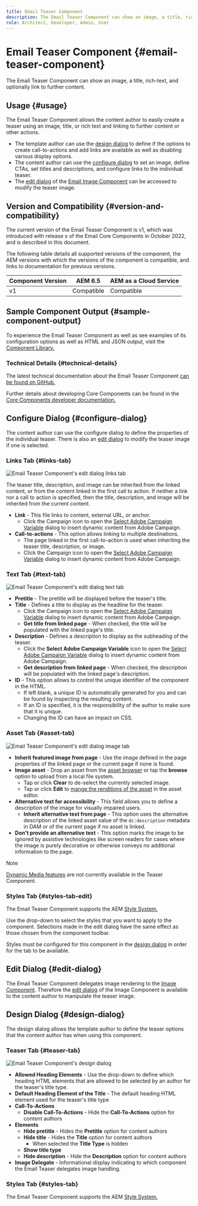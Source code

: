 ```yaml
---
title: Email Teaser Component
description: The Email Teaser Component can show an image, a title, rich-text, and optionally link to further content.
role: Architect, Developer, Admin, User
---
```


# Email Teaser Component {#email-teaser-component}

The Email Teaser Component can show an image, a title, rich-text, and optionally link to further content.

## Usage {#usage}

The Email Teaser Component allows the content author to easily create a teaser using an image, title, or rich text and linking to further content or other actions.

* The template author can use the [design dialog](#design-dialog) to define if the options to create call-to-actions and add links are available as well as disabling various display options.
* The content author can use the [configure dialog](#configure-dialog) to set an image, define CTAs, set titles and descriptions, and configure links to the individual teaser.
* The [edit dialog](image.md#edit-dialog) of the [Email Image Component](image.md) can be accessed to modify the teaser image.

## Version and Compatibility {#version-and-compatibility}

The current version of the Email Teaser Component is v1, which was introduced with release x of the Email Core Components in October 2022, and is described in this document.  
  
The following table details all supported versions of the component, the AEM versions with which the versions of the component is compatible, and links to documentation for previous versions.

|Component Version |AEM 6.5 |AEM as a Cloud Service|
|---|---|---|
|v1 |Compatible | Compatible|

## Sample Component Output {#sample-component-output}

To experience the Email Teaser Component as well as see examples of its configuration options as well as HTML and JSON output, visit the [Component Library.](https://adobe.com/go/aem_cmp_library_email_teaser)

### Technical Details {#technical-details}

The latest technical documentation about the Email Teaser Component [can be found on GitHub.](https://adobe.com/go/aem_cmp_tech_email_teaser_v1)

Further details about developing Core Components can be found in the [Core Components developer documentation.](/help/developing/overview.md)

## Configure Dialog {#configure-dialog}

The content author can use the configure dialog to define the properties of the individual teaser. There is also an [edit dialog](#edit-dialog) to modify the teaser image if one is selected.

### Links Tab {#links-tab}

![Email Teaser Component's edit dialog links tab](/help/email/assets/email-teaser-edit-links.png)

The teaser title, description, and image can be inherited from the linked content, or from the content linked in the first call to action. If neither a link nor a call to action is specified, then the title, description, and image will be inherited from the current content.

* **Link** - This file links to content, external URL, or anchor.
  * Click the Campaign icon to open the [Select Adobe Campaign Variable](/help/email/campaign-variables.md) dialog to insert dynamic content from Adobe Campaign.
* **Call-to-actions** - This option allows linking to multiple destinations.
  * The page linked in the first call-to-action is used when inheriting the teaser title, description, or image.
  * Click the Campaign icon to open the [Select Adobe Campaign Variable](/help/email/campaign-variables.md) dialog to insert dynamic content from Adobe Campaign.

### Text Tab {#text-tab}

![Email Teaser Component's edit dialog text tab](/help/email/assets/email-teaser-edit-text.png)

* **Pretitle** - The pretitle will be displayed before the teaser's title.
* **Title** - Defines a title to display as the headline for the teaser.
  * Click the Campaign icon to open the [Select Adobe Campaign Variable](/help/email/campaign-variables.md) dialog to insert dynamic content from Adobe Campaign.
  * **Get title from linked page** -  When checked, the title will be populated with the linked page's title.
* **Description** - Defines a description to display as the subheading of the teaser.
  * Click the **Select Adobe Campaign Variable** icon to open the [Select Adobe Campaign Variable](/help/email/campaign-variables.md) dialog to insert dynamic content from Adobe Campaign.
  * **Get description from linked page** - When checked, the description will be populated with the linked page's description.
* **ID** - This option allows to control the unique identifier of the component in the HTML.
  * If left blank, a unique ID is automatically generated for you and can be found by inspecting the resulting content.
  * If an ID is specified, it is the responsibility of the author to make sure that it is unique.
  * Changing the ID can have an impact on CSS.

### Asset Tab {#asset-tab}

![Email Teaser Component's edit dialog image tab](/help/email/assets/email-teaser-edit-image.png)

* **Inherit featured image from page** - Use the image defined in the page properties of the linked page or the current page if none is found.
* **Image asset** - Drop an asset from the [asset browser](https://experienceleague.adobe.com/docs/experience-manager-cloud-service/sites/authoring/fundamentals/environment-tools.html) or tap the **browse** option to upload from a local file system.
  * Tap or click **Clear** to de-select the currently selected image.
  * Tap or click **Edit** to [mange the renditions of the asset](https://experienceleague.adobe.com/docs/experience-manager-cloud-service/assets/manage/manage-digital-assets.html) in the asset editor.
* **Alternative text for accessibility** - This field allows you to define a description of the image for visually impaired users.
  * **Inherit alternative text from page** - This option uses the alternative description of the linked asset value of the `dc:description` metadata in DAM or of the current page if no asset is linked.
* **Don't provide an alternative text** - This option marks the image to be ignored by assistive technologies like screen readers for cases where the image is purely decorative or otherwise conveys no additional information to the page.

>[!NOTE]
>
>[Dynamic Media features](image.md#dynamic-media) are not currently available in the Teaser Component.

### Styles Tab {#styles-tab-edit}

The Email Teaser Component supports the AEM [Style System.](/help/get-started/authoring.md#component-styling)

Use the drop-down to select the styles that you want to apply to the component. Selections made in the edit dialog have the same effect as those chosen from the component toolbar.

Styles must be configured for this component in the [design dialog](#design-dialog) in order for the tab to be available.

## Edit Dialog {#edit-dialog}

The Email Teaser Component delegates image rendering to the [Image Component](image.md). Therefore the [edit dialog](image.md#edit-dialog) of the Image Component is available to the content author to manipulate the teaser image.

## Design Dialog {#design-dialog}

The design dialog allows the template author to define the teaser options that the content author has when using this component.

### Teaser Tab {#teaser-tab}

![Email Teaser Component's design dialog](/help/email/assets/email-teaser-design.png)

* **Allowed Heading Elements** - Use the drop-down to define which heading HTML elements that are allowed to be selected by an author for the teaser's title type.
* **Default Heading Element of the Title** - The default heading HTML element used for the teaser's title type
* **Call-To-Actions**
  * **Disable Call-To-Actions** - Hide the **Call-To-Actions** option for content authors
* **Elements**
  * **Hide pretitle** - Hides the **Pretitle** option for content authors
  * **Hide title** - Hides the **Title** option for content authors
    * When selected the **Title Type** is hidden
  * **Show title type**
  * **Hide description** - Hide the **Description** option for content authors
* **Image Delegate** - Informational display indicating to which component the Email Teaser delegates image handling.

### Styles Tab {#styles-tab}

The Email Teaser Component supports the AEM [Style System.](/help/get-started/authoring.md#component-styling)
